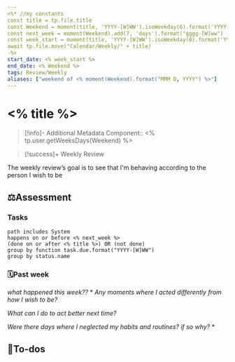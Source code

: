 ```yaml
---
<%* //my constants
const title = tp.file.title
const Weekend = moment(title, 'YYYY-[W]WW').isoWeekday(6).format('YYYY-MM-DD')
const next_week = moment(Weekend).add(7, 'days').format("gggg-[W]ww")
const week_start = moment(title, 'YYYY-[W]WW').isoWeekday(0).format('YYYY-MM-DD')
await tp.file.move("Calendar/Weekly/" + title)
-%>
start_date: <% week_start %>
end_date: <% Weekend %>
tags: Review/Weekly
aliases: ["weekend of <% moment(Weekend).format("MMM D, YYYY") %>"]
---
```

# <% title %>

> [!info]- Additional Metadata
Component:: <% tp.user.getWeeksDays(Weekend) %>
> 

> [!success]+ Weekly Review
> 
The weekly review’s goal is to see that I'm behaving according to the person I wish to be


## ⚖️Assessment

### Tasks

```tasks
path includes System
happens on or before <% next_week %> 
(done on or after <% title %>) OR (not done)
group by function task.due.format("YYYY-[W]WW")
group by status.name
```

### 🗓️Past week

*what happened this week??*
* 
*Any moments where I acted differently from how I wish to be?*

*What can I do to act better next time?*

*Were there days where I neglected my habits and routines? if so why?*
* 
## 🔧To-dos
